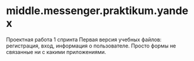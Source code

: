 # middle.messenger.praktikum.yandex
Проектная работа 1 спринта
Первая версия учебных файлов: регистрация, вход, информация о пользователе.
Просто формы не связанные ни с какими приложениями.
